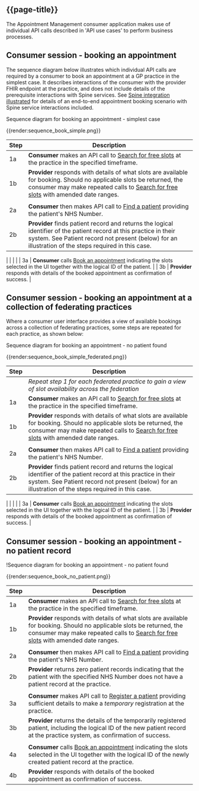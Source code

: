 ## {{page-title}}

The Appointment Management consumer application makes use of individual API calls described in 'API use cases' to perform business processes. 

## Consumer session - booking an appointment ##

The sequence diagram below illustrates which individual API calls are required by a consumer to book an appointment at a GP practice in the simplest case. It describes interactions of the consumer with the provider FHIR endpoint at the practice, and does not include details of the prerequisite interactions with Spine services. See [Spine integration illustrated](https://developer.nhs.uk/apis/gpconnect-1-2-7/integration_illustrated.html) for details of an end-to-end appointment booking scenario with Spine service interactions included.

Sequence diagram for booking an appointment - simplest case

{{render:sequence_book_simple.png}}


| Step | Description |
|------|-------------|
| 1a   | **Consumer** makes an API call to [Search for free slots](https://simplifier.net/guide/PFS-Appointments/Home/Build/How-to-search-for-free-slots?version=current) at the practice in the specified timeframe. |
| 1b   | **Provider** responds with details of what slots are available for booking. Should no applicable slots be returned, the consumer may make repeated calls to [Search for free slots](https://simplifier.net/guide/PFS-Appointments/Home/Build/How-to-search-for-free-slots?version=current) with amended date ranges. |
|      |      |
| 2a   | **Consumer** then makes API call to [Find a patient](https://developer.nhs.uk/apis/gpconnect-1-2-7/foundations_use_case_find_a_patient.html) providing the patient's NHS Number. |
| 2b   | **Provider** finds patient record and returns the logical identifier of the patient record at this practice in their system. See Patient record not present (below) for an illustration of the steps required in this case. 
|
|      |      |
| 3a   | **Consumer** calls [Book an appointment](https://simplifier.net/guide/PFS-Appointments/Home/Build/How-to-book-an-appointment?version=current) indicating the slots selected in the UI together with the logical ID of the patient. |
| 3b   | **Provider** responds with details of the booked appointment as confirmation of success. |


## Consumer session - booking an appointment at a collection of federating practices ##

Where a consumer user interface provides a view of available bookings across a collection of federating practices, some steps are repeated for each practice, as shown below:

Sequence diagram for booking an appointment - no patient found 

{{render:sequence_book_simple_federated.png}}


| Step | Description |
|------|-------------|
|      | *Repeat step 1 for each federated practice to gain a view of slot availability across the federation* | 
| 1a   | **Consumer** makes an API call to [Search for free slots](https://simplifier.net/guide/PFS-Appointments/Home/Build/How-to-search-for-free-slots?version=current) at the practice in the specified timeframe. |
| 1b   | **Provider** responds with details of what slots are available for booking. Should no applicable slots be returned, the consumer may make repeated calls to [Search for free slots](https://simplifier.net/guide/PFS-Appointments/Home/Build/How-to-search-for-free-slots?version=current) with amended date ranges. |
|      |       |
| 2a   | **Consumer** then makes API call to [Find a patient](https://developer.nhs.uk/apis/gpconnect-1-2-7/foundations_use_case_find_a_patient.html)  providing the patient's NHS Number. |
| 2b   | **Provider** finds patient record and returns the logical identifier of the patient record at this practice in their system. See Patient record not present (below) for an illustration of the steps required in this case. 
|
|      |      |
| 3a   | **Consumer** calls [Book an appointment](https://simplifier.net/guide/PFS-Appointments/Home/Build/How-to-book-an-appointment?version=current) indicating the slots selected in the UI together with the logical ID of the patient. |
| 3b   | **Provider** responds with details of the booked appointment as confirmation of success. |

 

## Consumer session - booking an appointment - no patient record ##

!Sequence diagram for booking an appointment - no patient found

{{render:sequence_book_no_patient.png}}


| Step | Description |
|------|-------------|
| 1a   | **Consumer** makes an API call to [Search for free slots](https://simplifier.net/guide/PFS-Appointments/Home/Build/How-to-search-for-free-slots?version=current) at the practice in the specified timeframe. |
| 1b   | **Provider** responds with details of what slots are available for booking. Should no applicable slots be returned, the consumer may make repeated calls to [Search for free slots](https://simplifier.net/guide/PFS-Appointments/Home/Build/How-to-search-for-free-slots?version=current) with amended date ranges. |
|      |      |
| 2a   | **Consumer** then makes API call to [Find a patient](https://developer.nhs.uk/apis/gpconnect-1-2-7/foundations_use_case_find_a_patient.html) providing the patient's NHS Number. |
| 2b   | **Provider** returns zero patient records indicating that the patient with the specified NHS Number does not have a patient record at the practice. |
|      |      |
| 3a   | **Consumer** makes API call to [Register a patient](https://developer.nhs.uk/apis/gpconnect-1-2-7/foundations_use_case_register_a_patient.html) providing sufficient details to make a *temporary* registration at the practice. |
| 3b   | **Provider** returns the details of the temporarily registered patient, including the logical ID of the new patient record at the practice system, as confirmation of success. |
|      |      |
| 4a   | **Consumer** calls [Book an appointment](https://simplifier.net/guide/PFS-Appointments/Home/Build/How-to-book-an-appointment?version=current) indicating the slots selected in the UI together with the logical ID of the newly created patient record at the practice. |
| 4b   | **Provider** responds with details of the booked appointment as confirmation of success. |
